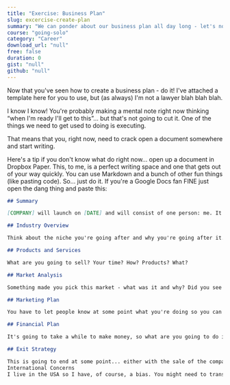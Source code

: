 ```yaml
---
title: "Exercise: Business Plan"
slug: excercise-create-plan
summary: "We can ponder about our business plan all day long - let's not. Let's execute by laying something down right now, and building on it. You've learned what's in a business plan, now let's put something - ANYTHING in writing and commit ourselves to this vision."
course: "going-solo"
category: "Career"
download_url: "null"
free: false
duration: 0
gist: "null"
github: "null"
---
```


Now that you've seen how to create a business plan - do it! I've attached a template here for you to use, but (as always) I'm not a lawyer blah blah blah.

I know I know! You're probably making a mental note right now thinking “when I'm ready I'll get to this”… but that's not going to cut it. One of the things we need to get used to doing is executing.

That means that you, right now, need to crack open a document somewhere and start writing.

Here's a tip if you don't know what do right now… open up a document in Dropbox Paper. This, to me, is a perfect writing space and one that gets out of your way quickly. You can use Markdown and a bunch of other fun things (like pasting code). So… just do it. If you're a Google Docs fan FINE just open the dang thing and paste this:

```markdown
## Summary

[COMPANY] will launch on [DATE] and will consist of one person: me. It will provide consultancy services to clients of varying size, with the possibility of selling digital good in the next 3 to 5 years.

## Industry Overview

Think about the niche you're going after and why you're going after it. Write that here, try to make it a solid sentence.

## Products and Services

What are you going to sell? Your time? How? Products? What?

## Market Analysis

Something made you pick this market - what was it and why? Did you see a need for valuable [AWS/Azure/GCP] Cloud Consultants? Maybe you thought people could really use your SQL skills. Just write it down here, no matter how small.

## Marketing Plan

You have to let people know at some point what you're doing so you can get money for it. Is your plan Twitter? Blog? Word of mouth? Write it here.

## Financial Plan

It's going to take a while to make money, so what are you going to do in the mean time? If you give yourself a month to get a contract and get paid, that's an investment. Write that down here: "Investing $2500 initially to get going". From that point, how much do you need to survive each month? What's your bankroll (the amount on hand you have to have) amount to?

## Exit Strategy

This is going to end at some point... either with the sale of the company, you purposely folding it because you wanted to work with other people, or maybe your kids take it over. SPELL IT OUT and think about what that might mean. Again: just a few paragraphs here can make a giant difference in your thinking.
International Concerns
I live in the USA so I have, of course, a bias. You might need to translate this a bit based on what your country allows. Either way: business is business and these things in this plan carry through no matter where you're from.
```
